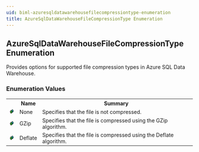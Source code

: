 ```yaml
---
uid: biml-azuresqldatawarehousefilecompressiontype-enumeration
title: AzureSqlDataWarehouseFileCompressionType Enumeration
---
```


## AzureSqlDataWarehouseFileCompressionType Enumeration

<div class="LanguageSummary"><div class ="SummaryItem">Provides options for supported file compression types in Azure SQL Data Warehouse.</div></div>
<div class="EnumValueGroup">

### Enumeration Values

<table id="EnumValue" class="MemberList"><tbody><tr><th class="MemberTypeIconColumnHeader">&nbsp;</th><th class="MemberNameColumnHeader">Name</th><th class="MemberSummaryColumnHeader">Summary</th></tr><tr class="cd0"><td align="center" class="MemberTypeIcon"><img src="enumValue.png"></img></td><td class="MemberName">None</td><td class="MemberSummary"><div class ="SummaryItem">Specifies that the file is not compressed.</div></td></tr><tr class="cd1"><td align="center" class="MemberTypeIcon"><img src="enumValue.png"></img></td><td class="MemberName">GZip</td><td class="MemberSummary"><div class ="SummaryItem">Specifies that the file is compressed using the GZip algorithm.</div></td></tr><tr class="cd0"><td align="center" class="MemberTypeIcon"><img src="enumValue.png"></img></td><td class="MemberName">Deflate</td><td class="MemberSummary"><div class ="SummaryItem">Specifies that the file is compressed using the Deflate algorithm.</div></td></tr></tbody></table>
</div>